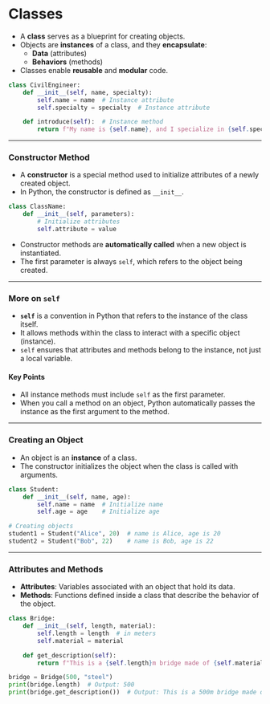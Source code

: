 # Classes
- A **class** serves as a blueprint for creating objects.
- Objects are **instances** of a class, and they **encapsulate**:
  - **Data** (attributes)
  - **Behaviors** (methods)
- Classes enable **reusable** and **modular** code.

```python
class CivilEngineer:
    def __init__(self, name, specialty):
        self.name = name  # Instance attribute
        self.specialty = specialty  # Instance attribute

    def introduce(self):  # Instance method
        return f"My name is {self.name}, and I specialize in {self.specialty}."
```

---

### Constructor Method
- A **constructor** is a special method used to initialize attributes of a newly created object.
- In Python, the constructor is defined as `__init__`.

```python
class ClassName:
    def __init__(self, parameters):
        # Initialize attributes
        self.attribute = value
```

- Constructor methods are **automatically called** when a new object is instantiated.
- The first parameter is always `self`, which refers to the object being created.

---

### More on `self`
- **`self`** is a convention in Python that refers to the instance of the class itself.
- It allows methods within the class to interact with a specific object (instance).
- `self` ensures that attributes and methods belong to the instance, not just a local variable.

#### Key Points
- All instance methods must include `self` as the first parameter.
- When you call a method on an object, Python automatically passes the instance as the first argument to the method.

---

### Creating an Object
- An object is an **instance** of a class.
- The constructor initializes the object when the class is called with arguments.

```python
class Student:
    def __init__(self, name, age):
        self.name = name  # Initialize name
        self.age = age    # Initialize age

# Creating objects
student1 = Student("Alice", 20)  # name is Alice, age is 20
student2 = Student("Bob", 22)    # name is Bob, age is 22
```

---

### Attributes and Methods
- **Attributes**: Variables associated with an object that hold its data.
- **Methods**: Functions defined inside a class that describe the behavior of the object.

```python
class Bridge:
    def __init__(self, length, material):
        self.length = length  # in meters
        self.material = material

    def get_description(self):
        return f"This is a {self.length}m bridge made of {self.material}."
```

```python
bridge = Bridge(500, "steel")
print(bridge.length)  # Output: 500
print(bridge.get_description())  # Output: This is a 500m bridge made of steel.
```

